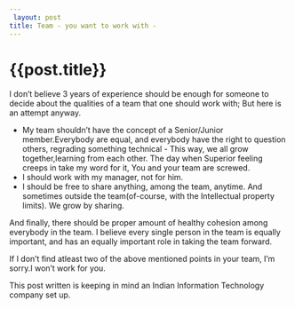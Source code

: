 ```yaml
---
 layout: post
title: Team - you want to work with -
--- 
```

 {{post.title}}
======================================================
<p>I don&#8217;t believe 3 years of experience should be enough for someone to decide about the qualities of a team that one should work with; But here is an attempt anyway.</p>

<ul><li>My team shouldn&#8217;t have the concept of  a Senior/Junior member.Everybody are equal, and everybody have the right to question others, regrading something technical - This way, we all grow together,learning from each other. The day when Superior feeling creeps in take my word for it, You and your team are screwed.</li>
<li>I should work with my manager, not for him.</li>
<li>I should be free to share anything, among the team, anytime. And sometimes outside the team(of-course, with the Intellectual property limits). We grow by sharing.</li>
</ul><p>And finally,  there should be proper amount of healthy cohesion among everybody in the  team. I believe every single person in the team is equally important, and has an equally important role in taking the team forward.</p>

<p>If I don&#8217;t find atleast  two of the above mentioned points in your team, I&#8217;m sorry.I won&#8217;t work for you.</p>

<p>This post written is keeping in mind an Indian Information Technology company set up.</p>